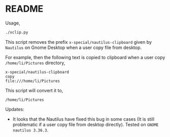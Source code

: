 # README

Usage,

```bash
./xclip.py
```

This script removes the prefix `x-special/nautilus-clipboard` given by `Nautilus` on Gnome Desktop when a user copy file from desktop.

For example, then the following text is copied to clipboard when a user copy `/home/li/Pictures` directory,

```text
x-special/nautilus-clipboard
copy
file:///home/li/Pictures
```

This script will convert it to,

```text
/home/li/Pictures
```

Updates:

- It looks that the Nautilus have fixed this bug in some cases (It is still problematic if a user copy file from desktop directly). Tested on `GNOME nautilus 3.36.3`.
